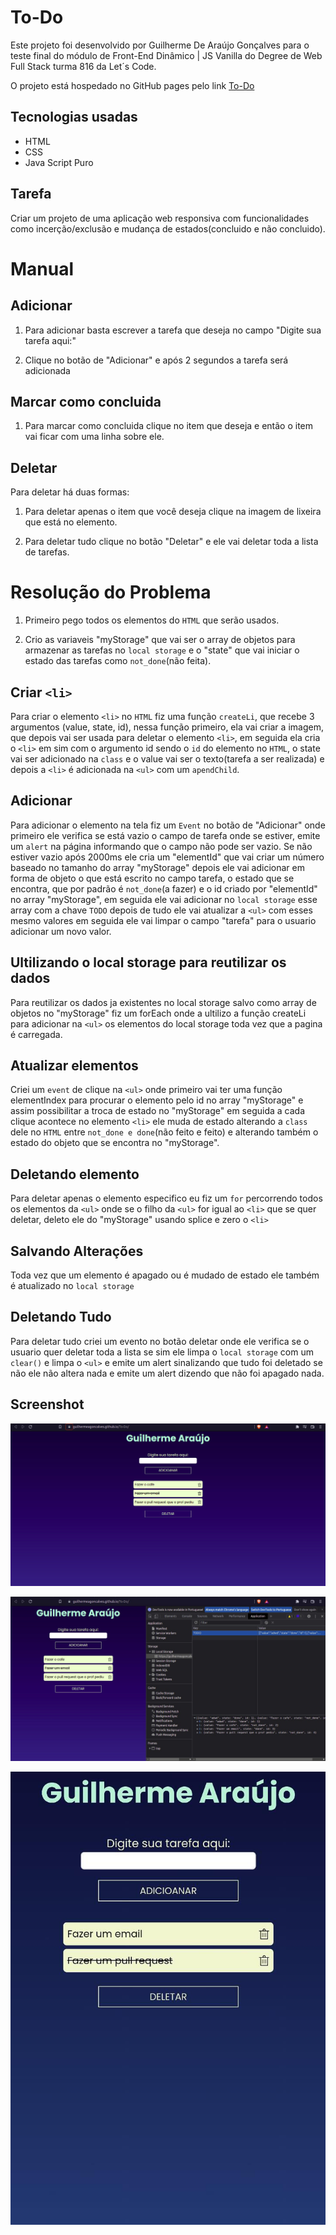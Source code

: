 # To-Do

Este projeto foi desenvolvido por Guilherme De Araújo Gonçalves para o teste final do módulo de Front-End Dinâmico | JS Vanilla do Degree de Web Full Stack turma 816 da Let´s Code.

O projeto está hospedado no GitHub pages pelo link [To-Do](https://guilhermeagoncalves.github.io/To-Do/)

## Tecnologias usadas

- HTML
- CSS
- Java Script Puro

## Tarefa

Criar um projeto de uma aplicação web responsiva com funcionalidades como incerção/exclusão e mudança de estados(concluido e não concluido).

# Manual 

## Adicionar

1. Para adicionar basta escrever a tarefa que deseja no campo "Digite sua tarefa aqui:"

2. Clique no botão de "Adicionar" e após 2 segundos a tarefa será adicionada

## Marcar como concluida

1. Para marcar como concluida clique no item que deseja e então o item vai ficar com uma linha sobre ele.

## Deletar

Para deletar há duas formas:

1. Para deletar apenas o item que você deseja clique na imagem de lixeira que está no elemento.

2. Para deletar tudo clique no botão "Deletar" e ele vai deletar toda a lista de tarefas.

# Resolução do Problema

1. Primeiro pego todos os elementos do `HTML` que serão usados.

2. Crio as variaveis "myStorage" que vai ser o array de objetos para armazenar as tarefas no `local storage` e o "state" que vai iniciar o estado das tarefas como `not_done`(não feita).

## Criar `<li>`

Para criar o elemento `<li>` no `HTML` fiz uma função `createLi`, que recebe 3 argumentos (value, state, id), nessa função primeiro, ela vai criar a imagem, que depois vai ser usada para deletar o elemento `<li>`, em seguida ela cria o `<li>` em sim com o argumento id sendo o `id` do elemento no `HTML`, o state vai ser adicionado na `class` e o value vai ser o texto(tarefa a ser realizada) e depois a `<li>` é adicionada na `<ul>` com um `apendChild`.

## Adicionar

Para adicionar o elemento na tela fiz um `Event` no botão de "Adicionar" onde primeiro ele verifica se está vazio o campo de tarefa onde se estiver, emite um `alert` na página informando que o campo não pode ser vazio. Se não estiver vazio após 2000ms ele cria um "elementId" que vai criar um número baseado no tamanho do array "myStorage" depois ele vai adicionar em forma de objeto o que está escrito no campo tarefa, o estado que se encontra, que por padrão é `not_done`(a fazer) e o id criado por "elementId" no array "myStorage", em seguida ele vai adicionar no `local storage` esse array com a chave `TODO` depois de tudo ele vai atualizar a `<ul>` com esses mesmo valores em seguida ele vai limpar o campo "tarefa" para o usuario adicionar um novo valor.

## Ultilizando o local storage para reutilizar os dados

Para reutilizar os dados ja existentes no local storage salvo como array de objetos no "myStorage" fiz um forEach onde a ultilizo a função createLi para adicionar na `<ul>` os elementos do local storage toda vez que a pagina é carregada.

## Atualizar elementos

Criei um `event` de clique na `<ul>` onde primeiro vai ter uma função elementIndex para procurar o elemento pelo id no array "myStorage" e assim possibilitar a troca de estado no "myStorage" em seguida a cada clique acontece no elemento `<li>` ele muda de estado alterando a `class` dele no `HTML` entre `not_done e done`(não feito e feito) e alterando também o estado do objeto que se encontra no "myStorage".
## Deletando elemento

Para deletar apenas o elemento especifico eu fiz um `for` percorrendo todos os elementos da `<ul>` onde se o filho da `<ul>` for igual ao `<li>` que se quer deletar, deleto ele do "myStorage" usando splice e zero o `<li>`

## Salvando Alterações

Toda vez que um elemento é apagado ou é mudado de estado ele também é atualizado no `local storage`

## Deletando Tudo

Para deletar tudo criei um evento no botão deletar onde ele verifica se o usuario quer deletar toda a lista se sim ele limpa o `local storage` com um `clear()` e limpa o `<ul>` e emite um alert sinalizando que tudo foi deletado se não ele não altera nada e emite um alert dizendo que não foi apagado nada.

## Screenshot

![screenshot_1](assets/img/screenshot/screenshot_1.jpg)

![screenshot_2](assets/img/screenshot/screenshot_2.jpg)

![screenshot_mobile](assets/img/screenshot/screenshot_mobile.jpg)
